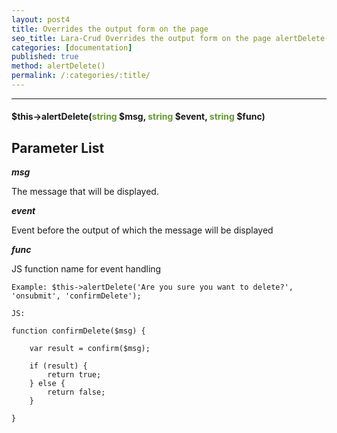 ```yaml
---
layout: post4
title: Overrides the output form on the page
seo_title: Lara-Crud Overrides the output form on the page alertDelete()
categories: [documentation]
published: true
method: alertDelete()
permalink: /:categories/:title/
---
```


---

#### $this->alertDelete(<span style="color: #693">string</span> $msg, <span style="color: #693">string</span> $event,  <span style="color: #693">string</span> $func)

## Parameter List

***msg***

The message that will be displayed.

***event***

Event before the output of which the message will be displayed 

***func***

JS function name for event handling

`
Example:
$this->alertDelete('Are you sure you want to delete?', 'onsubmit', 'confirmDelete');
`

    
    JS:
    
    function confirmDelete($msg) {
    
        var result = confirm($msg);
    
        if (result) {
            return true;
        } else {
            return false;
        }
    
    }                        


